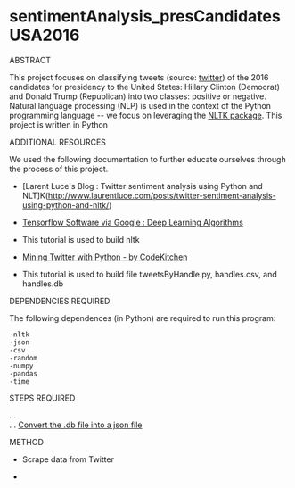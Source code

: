 # sentimentAnalysis_presCandidatesUSA2016

ABSTRACT

This project focuses on classifying tweets (source: [twitter](https://twitter.com)) of the 2016 candidates for presidency to the United States: Hillary Clinton (Democrat) and Donald Trump (Republican) into two classes: positive or negative. Natural language processing (NLP) is used in the context of the Python programming language -- we focus on leveraging the [NLTK package](http://www.nltk.org/). 
This project is written in Python

ADDITIONAL RESOURCES

We used the following documentation to further educate ourselves through the process of this project.


 - [Larent Luce's Blog : Twitter sentiment analysis using Python and NLT]K(http://www.laurentluce.com/posts/twitter-sentiment-analysis-using-python-and-nltk/)

 - [Tensorflow Software via Google : Deep Learning Algorithms](https://www.tensorflow.org/)

  - This tutorial is used to build nltk

 - [Mining Twitter with Python - by CodeKitchen](http://web.mit.edu/aizhan/www/twitter_api_workshop/#/)

  - This tutorial is used to build file tweetsByHandle.py, handles.csv, and handles.db

DEPENDENCIES REQUIRED

The following dependences (in Python) are required to run this program:

    -nltk 
    -json
    -csv
    -random
    -numpy
    -pandas
    -time

STEPS REQUIRED

.
.	
.
.
[Convert the .db file into a json file](http://stackoverflow.com/questions/3286525/return-sql-table-as-json-in-python)


METHOD

 - Scrape data from Twitter

 - 

